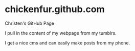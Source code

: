 chickenfur.github.com
=====================

Christen's GitHub Page

I pull in the content of my webpage from my tumblrs.

I get a nice cms and can easily make posts from my phone.

